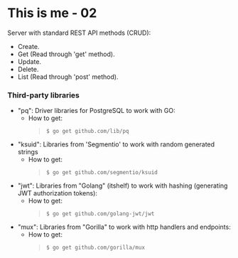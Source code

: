 # This is me - 02
Server with standard REST API methods (CRUD):
- Create.
- Get (Read through 'get' method).
- Update.
- Delete.
- List (Read through 'post' method).

### Third-party libraries
- "pq": Driver libraries for PostgreSQL to work with GO:
    - How to get:
        > `$ go get github.com/lib/pq`
- "ksuid": Libraries from 'Segmentio' to work with random generated strings
    - How to get:
        > `$ go get github.com/segmentio/ksuid`
- "jwt": Libraries from "Golang" (itshelf) to work with hashing (generating
JWT authorization tokens):
    - How to get:
        > `$ go get github.com/golang-jwt/jwt`
- "mux": Libraries from "Gorilla" to work with http handlers and endpoints:
    - How to get:
        > `$ go get github.com/gorilla/mux`
